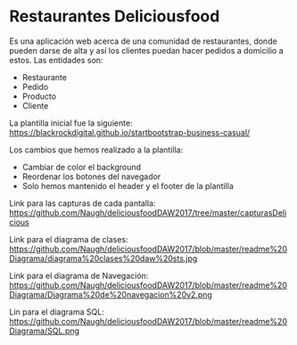 # Restaurantes Deliciousfood
Es una aplicación web acerca de una comunidad de restaurantes, donde pueden darse de alta y así los clientes puedan hacer pedidos a domicilio a estos. Las entidades son:
* Restaurante
* Pedido
* Producto 
* Cliente

La plantilla inicial fue la siguiente: https://blackrockdigital.github.io/startbootstrap-business-casual/

Los cambios que hemos realizado a la plantilla:
* Cambiar de color el background
* Reordenar los botones del navegador
* Solo hemos mantenido el header y el footer de la plantilla


Link para las capturas de cada pantalla: https://github.com/Naugh/deliciousfoodDAW2017/tree/master/capturasDelicious

Link para el diagrama de clases: https://github.com/Naugh/deliciousfoodDAW2017/blob/master/readme%20Diagrama/diagrama%20clases%20daw%20sts.jpg

Link para el diagrama de Navegación:
https://github.com/Naugh/deliciousfoodDAW2017/blob/master/readme%20Diagrama/Diagrama%20de%20navegacion%20v2.png

Lin para el diagrama SQL:
https://github.com/Naugh/deliciousfoodDAW2017/blob/master/readme%20Diagrama/SQL.png
